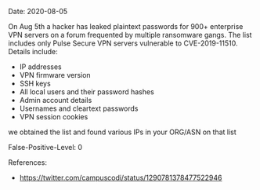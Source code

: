 Date: 2020-08-05

On Aug 5th a hacker has leaked plaintext passwords for 900+ enterprise 
VPN servers on a forum frequented by multiple ransomware gangs.
The list includes only Pulse Secure VPN servers vulnerable to  CVE-2019-11510. 
Details include:
- IP addresses
- VPN firmware version
- SSH keys
- All local users and their password hashes
- Admin account details
- Usernames and cleartext passwords
- VPN session cookies

we obtained the list and found various IPs in 
your ORG/ASN on that list


False-Positive-Level: 0


References:

- https://twitter.com/campuscodi/status/1290781378477522946



    
